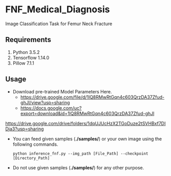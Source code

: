 # FNF_Medical_Diagnosis
Image Classification Task for Femur Neck Fracture


Requirements
------------
1. Python 3.5.2
2. Tensorflow 1.14.0
3. Pillow 7.1.1

Usage
-----
* Download pre-trained Model Parameters Here.
  * https://drive.google.com/file/d/1lQ8RMwRtGqn4c603QrzDA37Zfud-ghJl/view?usp=sharing
  * https://docs.google.com/uc?export=download&id=1lQ8RMwRtGqn4c603QrzDA37Zfud-ghJl

https://drive.google.com/drive/folders/1dqUJUcHzX2TGoDuze2tSVHBxf7DIDja3?usp=sharing

* You can feed given samples (__./samples/__) or your own image using the following commands.

      python inference_fnf.py --img_path [File_Path] --checkpoint [Directory_Path]

* Do not use given samples (__./samples/__) for any other purpose.
